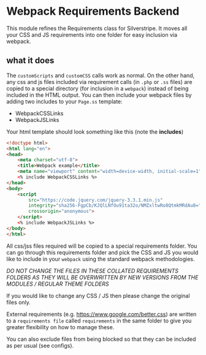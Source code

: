 # Webpack Requirements Backend

This module refines the Requirements class for Silverstripe. It moves all your CSS and JS requirements into one folder for easy inclusion via webpack.

## what it does

The `customScripts` and `customCSS` calls work as normal. On the other hand, any css and js files included via requirement calls (in `.php` or `.ss` files) are copied to a special directory (for inclusion in a `webpack`) instead of being included in the HTML output. You can then include your webpack files by adding two includes to your `Page.ss` template:

 * WebpackCSSLinks
 * WebpackJSLinks

 Your html template should look something like this (note the **includes**)
 ```html
 <!doctype html>
 <html lang="en">
 <head>
     <meta charset="utf-8">
     <title>Webpack example</title>
     <meta name="viewport" content="width=device-width, initial-scale=1">
     <% include WebpackCSSLinks %>
 </head>
 <body>
     <script
         src="https://code.jquery.com/jquery-3.3.1.min.js"
         integrity="sha256-FgpCb/KJQlLNfOu91ta32o/NMZxltwRo8QtmkMRdAu8="
         crossorigin="anonymous">
     </script>
     <% include WebpackJSLinks %>
 </body>
 </html>
 ```

All css/jss files required will be copied to a special requirements folder. You can go through this requirements folder and pick the CSS and JS you would like to include in your `webpack` using the standard webpack methodologies.

_*DO NOT CHANGE THE FILES IN THESE COLLATED REQUIREMENTS FOLDERS AS THEY WILL BE OVERWRITTEN BY NEW VERSIONS FROM THE MODULES / REGULAR THEME FOLDERS*_

If you would like to change any CSS / JS then please change the original files only.

External requirements (e.g. https://www.google.com/better.css) are written to a `requirements file` called `requirements` in the same folder to give you greater flexibility on how to manage these.

You can also exclude files from being blocked so that they can be included as per usual (see configs).
